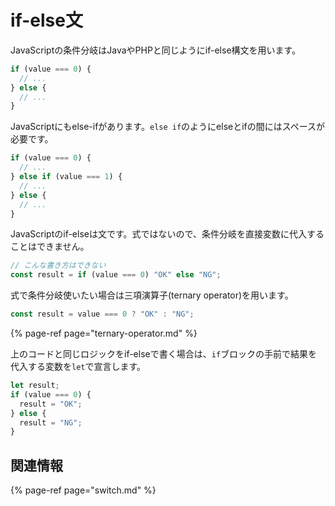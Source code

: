 # if-else文

JavaScriptの条件分岐はJavaやPHPと同じようにif-else構文を用います。

```javascript
if (value === 0) {
  // ...
} else {
  // ...
}
```

JavaScriptにもelse-ifがあります。`else if`のようにelseとifの間にはスペースが必要です。

```javascript
if (value === 0) {
  // ...
} else if (value === 1) {
  // ...
} else {
  // ...
}
```

JavaScriptのif-elseは文です。式ではないので、条件分岐を直接変数に代入することはできません。

```javascript
// こんな書き方はできない
const result = if (value === 0) "OK" else "NG";
```

式で条件分岐使いたい場合は三項演算子\(ternary operator\)を用います。

```javascript
const result = value === 0 ? "OK" : "NG";
```

{% page-ref page="ternary-operator.md" %}

上のコードと同じロジックをif-elseで書く場合は、`if`ブロックの手前で結果を代入する変数を`let`で宣言します。

```javascript
let result;
if (value === 0) {
  result = "OK";
} else {
  result = "NG";
}
```

## 関連情報

{% page-ref page="switch.md" %}

